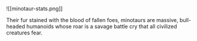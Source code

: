 ![[minotaur-stats.png]]

Their fur stained with the blood of fallen foes, minotaurs are massive, bull-headed humanoids whose roar is a savage battle cry that all civilized creatures fear.